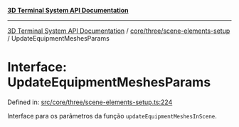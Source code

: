 [**3D Terminal System API Documentation**](../../../../README.md)

***

[3D Terminal System API Documentation](../../../../README.md) / [core/three/scene-elements-setup](../README.md) / UpdateEquipmentMeshesParams

# Interface: UpdateEquipmentMeshesParams

Defined in: [src/core/three/scene-elements-setup.ts:224](https://github.com/Dicommunitas/ThreeJS_Terminal_3D/blob/99a29fe17cab393c4120b6b5906a4ebb1fb3c239/src/core/three/scene-elements-setup.ts#L224)

Interface para os parâmetros da função `updateEquipmentMeshesInScene`.
<div class="mermaid-block"><div class="mermaid dark">%%{init:{"theme":"dark"}}%%
classDiagram
    class UpdateEquipmentMeshesParams {
      +scene: THREE.Scene
      +equipmentMeshesRef: React.MutableRefObject_Object3D_Array_
      +newEquipmentData: Equipment[]
      +layers: Layer[]
      +colorMode: ColorMode
      +createSingleEquipmentMesh(item: Equipment): THREE.Object3D
      +groundMeshRef: React.MutableRefObject_Mesh_
    }
    class Equipment {
    }
    class Layer {
    }
    class ColorMode {
    }
    class THREE_Object3D {
    }
    class THREE_Mesh {
    }
    class THREE_Scene {
    }
    class React_MutableRefObject {
    }

    UpdateEquipmentMeshesParams --&gt; THREE_Scene : scene
    UpdateEquipmentMeshesParams --&gt; React_MutableRefObject : equipmentMeshesRef
    UpdateEquipmentMeshesParams --&gt; React_MutableRefObject : groundMeshRef
    React_MutableRefObject --&gt; THREE_Object3D : (array for equipment)
    React_MutableRefObject --&gt; THREE_Mesh : (for ground)
    UpdateEquipmentMeshesParams --&gt; Equipment : newEquipmentData (array)
    UpdateEquipmentMeshesParams --&gt; Layer : layers (array)
    UpdateEquipmentMeshesParams --&gt; ColorMode : colorMode

    style UpdateEquipmentMeshesParams fill:#DCDCDC,stroke:#333,stroke-width:2px,color:black
    style Equipment,Layer,ColorMode,THREE_Object3D,THREE_Mesh,THREE_Scene,React_MutableRefObject fill:#FFFFE0,stroke:#333,stroke-width:2px,color:black</div><div class="mermaid light">%%{init:{"theme":"default"}}%%
classDiagram
    class UpdateEquipmentMeshesParams {
      +scene: THREE.Scene
      +equipmentMeshesRef: React.MutableRefObject_Object3D_Array_
      +newEquipmentData: Equipment[]
      +layers: Layer[]
      +colorMode: ColorMode
      +createSingleEquipmentMesh(item: Equipment): THREE.Object3D
      +groundMeshRef: React.MutableRefObject_Mesh_
    }
    class Equipment {
    }
    class Layer {
    }
    class ColorMode {
    }
    class THREE_Object3D {
    }
    class THREE_Mesh {
    }
    class THREE_Scene {
    }
    class React_MutableRefObject {
    }

    UpdateEquipmentMeshesParams --&gt; THREE_Scene : scene
    UpdateEquipmentMeshesParams --&gt; React_MutableRefObject : equipmentMeshesRef
    UpdateEquipmentMeshesParams --&gt; React_MutableRefObject : groundMeshRef
    React_MutableRefObject --&gt; THREE_Object3D : (array for equipment)
    React_MutableRefObject --&gt; THREE_Mesh : (for ground)
    UpdateEquipmentMeshesParams --&gt; Equipment : newEquipmentData (array)
    UpdateEquipmentMeshesParams --&gt; Layer : layers (array)
    UpdateEquipmentMeshesParams --&gt; ColorMode : colorMode

    style UpdateEquipmentMeshesParams fill:#DCDCDC,stroke:#333,stroke-width:2px,color:black
    style Equipment,Layer,ColorMode,THREE_Object3D,THREE_Mesh,THREE_Scene,React_MutableRefObject fill:#FFFFE0,stroke:#333,stroke-width:2px,color:black</div><pre><code class="language-mermaid">classDiagram
    class UpdateEquipmentMeshesParams {
      +scene: THREE.Scene
      +equipmentMeshesRef: React.MutableRefObject_Object3D_Array_
      +newEquipmentData: Equipment[]
      +layers: Layer[]
      +colorMode: ColorMode
      +createSingleEquipmentMesh(item: Equipment): THREE.Object3D
      +groundMeshRef: React.MutableRefObject_Mesh_
    }
    class Equipment {
    }
    class Layer {
    }
    class ColorMode {
    }
    class THREE_Object3D {
    }
    class THREE_Mesh {
    }
    class THREE_Scene {
    }
    class React_MutableRefObject {
    }

    UpdateEquipmentMeshesParams --&gt; THREE_Scene : scene
    UpdateEquipmentMeshesParams --&gt; React_MutableRefObject : equipmentMeshesRef
    UpdateEquipmentMeshesParams --&gt; React_MutableRefObject : groundMeshRef
    React_MutableRefObject --&gt; THREE_Object3D : (array for equipment)
    React_MutableRefObject --&gt; THREE_Mesh : (for ground)
    UpdateEquipmentMeshesParams --&gt; Equipment : newEquipmentData (array)
    UpdateEquipmentMeshesParams --&gt; Layer : layers (array)
    UpdateEquipmentMeshesParams --&gt; ColorMode : colorMode

    style UpdateEquipmentMeshesParams fill:#DCDCDC,stroke:#333,stroke-width:2px,color:black
    style Equipment,Layer,ColorMode,THREE_Object3D,THREE_Mesh,THREE_Scene,React_MutableRefObject fill:#FFFFE0,stroke:#333,stroke-width:2px,color:black</code></pre></div>
 UpdateEquipmentMeshesParams

## Properties

### colorMode

> **colorMode**: [`ColorMode`](../../../../lib/types/type-aliases/ColorMode.md)

Defined in: [src/core/three/scene-elements-setup.ts:229](https://github.com/Dicommunitas/ThreeJS_Terminal_3D/blob/99a29fe17cab393c4120b6b5906a4ebb1fb3c239/src/core/three/scene-elements-setup.ts#L229)

O modo de colorização atual para os equipamentos.

***

### createSingleEquipmentMesh()

> **createSingleEquipmentMesh**: (`item`) => `Object3D`

Defined in: [src/core/three/scene-elements-setup.ts:230](https://github.com/Dicommunitas/ThreeJS_Terminal_3D/blob/99a29fe17cab393c4120b6b5906a4ebb1fb3c239/src/core/three/scene-elements-setup.ts#L230)

Função callback para criar um mesh de equipamento individual.

#### Parameters

##### item

[`Equipment`](../../../../lib/types/interfaces/Equipment.md)

#### Returns

`Object3D`

***

### equipmentMeshesRef

> **equipmentMeshesRef**: `MutableRefObject`\<`Object3D`\<`Object3DEventMap`\>[]\>

Defined in: [src/core/three/scene-elements-setup.ts:226](https://github.com/Dicommunitas/ThreeJS_Terminal_3D/blob/99a29fe17cab393c4120b6b5906a4ebb1fb3c239/src/core/three/scene-elements-setup.ts#L226)

Ref para o array de meshes de equipamentos existentes na cena.

***

### groundMeshRef

> **groundMeshRef**: `MutableRefObject`\<`null` \| `Mesh`\<`BufferGeometry`\<`NormalBufferAttributes`\>, `Material` \| `Material`[], `Object3DEventMap`\>\>

Defined in: [src/core/three/scene-elements-setup.ts:231](https://github.com/Dicommunitas/ThreeJS_Terminal_3D/blob/99a29fe17cab393c4120b6b5906a4ebb1fb3c239/src/core/three/scene-elements-setup.ts#L231)

Ref para o mesh do plano de chão, para controle de visibilidade.

***

### layers

> **layers**: [`Layer`](../../../../lib/types/interfaces/Layer.md)[]

Defined in: [src/core/three/scene-elements-setup.ts:228](https://github.com/Dicommunitas/ThreeJS_Terminal_3D/blob/99a29fe17cab393c4120b6b5906a4ebb1fb3c239/src/core/three/scene-elements-setup.ts#L228)

A lista de camadas para determinar a visibilidade por tipo de equipamento e do terreno.

***

### newEquipmentData

> **newEquipmentData**: [`Equipment`](../../../../lib/types/interfaces/Equipment.md)[]

Defined in: [src/core/three/scene-elements-setup.ts:227](https://github.com/Dicommunitas/ThreeJS_Terminal_3D/blob/99a29fe17cab393c4120b6b5906a4ebb1fb3c239/src/core/three/scene-elements-setup.ts#L227)

A nova lista de equipamentos a serem renderizados (já filtrada).

***

### scene

> **scene**: `Scene`

Defined in: [src/core/three/scene-elements-setup.ts:225](https://github.com/Dicommunitas/ThreeJS_Terminal_3D/blob/99a29fe17cab393c4120b6b5906a4ebb1fb3c239/src/core/three/scene-elements-setup.ts#L225)

A cena Three.js.
<style>
:root.mermaid-enabled .mermaid-block > pre {
  display: none;
}
:root:not(.mermaid-enabled) .mermaid-block > .mermaid {
  display: none !important;
}

.mermaid-block > .mermaid[data-inserted].dark {
  display: var(--mermaid-dark-display);
}
.mermaid-block > .mermaid[data-inserted].light {
  display: var(--mermaid-light-display);
}

:root {
  --mermaid-dark-display: none;
  --mermaid-light-display: block;
}
@media (prefers-color-scheme: light) {
  :root {
    --mermaid-dark-display: none;
    --mermaid-light-display: block;
  }
}
@media (prefers-color-scheme: dark) {
  :root {
    --mermaid-dark-display: block;
    --mermaid-light-display: none;
  }
}
body.light, :root[data-theme="light"] {
  --mermaid-dark-display: none;
  --mermaid-light-display: block;
}
body.dark, :root[data-theme="dark"] {
  --mermaid-dark-display: block;
  --mermaid-light-display: none;
}
</style>

<script type="module">
import mermaid from "https://unpkg.com/mermaid@latest/dist/mermaid.esm.min.mjs";

document.documentElement.classList.add("mermaid-enabled");

mermaid.initialize({startOnLoad:true});

requestAnimationFrame(function check() {
  let some = false;
  document.querySelectorAll("div.mermaid:not([data-inserted])").forEach(div => {
    some = true;
    if (div.querySelector("svg")) {
      div.dataset.inserted = true;
    }
  });

  if (some) {
    requestAnimationFrame(check);
  }
});
</script>


